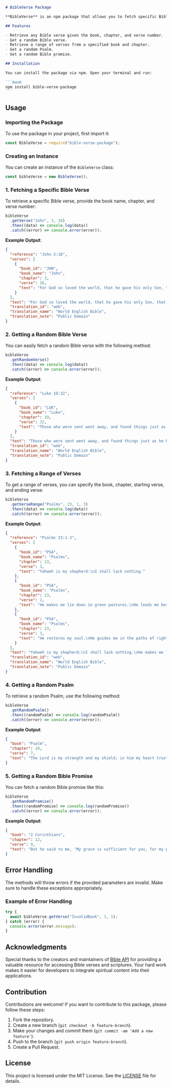 ````markdown
# BibleVerse Package

**BibleVerse** is an npm package that allows you to fetch specific Bible verses, random verses, Psalms, and Bible promises. This package is perfect for developers looking to integrate Bible verses into their applications, websites, or spiritual projects.

## Features

- Retrieve any Bible verse given the book, chapter, and verse number.
- Get a random Bible verse.
- Retrieve a range of verses from a specified book and chapter.
- Get a random Psalm.
- Get a random Bible promise.

## Installation

You can install the package via npm. Open your terminal and run:

```bash
npm install bible-verse-package
```
````

## Usage

### Importing the Package

To use the package in your project, first import it:

```javascript
const BibleVerse = require("bible-verse-package");
```

### Creating an Instance

You can create an instance of the `BibleVerse` class:

```javascript
const bibleVerse = new BibleVerse();
```

### 1. Fetching a Specific Bible Verse

To retrieve a specific Bible verse, provide the book name, chapter, and verse number:

```javascript
bibleVerse
  .getVerse("John", 3, 16)
  .then((data) => console.log(data))
  .catch((error) => console.error(error));
```

**Example Output**:

```json
{
  "reference": "John 3:16",
  "verses": [
    {
      "book_id": "JHN",
      "book_name": "John",
      "chapter": 3,
      "verse": 16,
      "text": "For God so loved the world, that he gave his only Son, that whoever believes in him should not perish but have eternal life."
    }
  ],
  "text": "For God so loved the world, that he gave his only Son, that whoever believes in him should not perish but have eternal life.",
  "translation_id": "web",
  "translation_name": "World English Bible",
  "translation_note": "Public Domain"
}
```

### 2. Getting a Random Bible Verse

You can easily fetch a random Bible verse with the following method:

```javascript
bibleVerse
  .getRandomVerse()
  .then((data) => console.log(data))
  .catch((error) => console.error(error));
```

**Example Output**:

```json
{
  "reference": "Luke 19:32",
  "verses": [
    {
      "book_id": "LUK",
      "book_name": "Luke",
      "chapter": 19,
      "verse": 32,
      "text": "Those who were sent went away, and found things just as he had told them."
    }
  ],
  "text": "Those who were sent went away, and found things just as he had told them.",
  "translation_id": "web",
  "translation_name": "World English Bible",
  "translation_note": "Public Domain"
}
```

### 3. Fetching a Range of Verses

To get a range of verses, you can specify the book, chapter, starting verse, and ending verse:

```javascript
bibleVerse
  .getVerseRange("Psalms", 23, 1, 3)
  .then((data) => console.log(data))
  .catch((error) => console.error(error));
```

**Example Output**:

```json
{
  "reference": "Psalms 23:1-3",
  "verses": [
    {
      "book_id": "PSA",
      "book_name": "Psalms",
      "chapter": 23,
      "verse": 1,
      "text": "Yahweh is my shepherd:\nI shall lack nothing."
    },
    {
      "book_id": "PSA",
      "book_name": "Psalms",
      "chapter": 23,
      "verse": 2,
      "text": "He makes me lie down in green pastures.\nHe leads me beside still waters."
    },
    {
      "book_id": "PSA",
      "book_name": "Psalms",
      "chapter": 23,
      "verse": 3,
      "text": "He restores my soul.\nHe guides me in the paths of righteousness for his name’s sake."
    }
  ],
  "text": "Yahweh is my shepherd:\nI shall lack nothing.\nHe makes me lie down in green pastures.\nHe leads me beside still waters.\nHe restores my soul.\nHe guides me in the paths of righteousness for his name’s sake.",
  "translation_id": "web",
  "translation_name": "World English Bible",
  "translation_note": "Public Domain"
}
```

### 4. Getting a Random Psalm

To retrieve a random Psalm, use the following method:

```javascript
bibleVerse
  .getRandomPsalm()
  .then((randomPsalm) => console.log(randomPsalm))
  .catch((error) => console.error(error));
```

**Example Output**:

```json
{
  "book": "Psalm",
  "chapter": 28,
  "verse": 7,
  "text": "The Lord is my strength and my shield; in him my heart trusts."
}
```

### 5. Getting a Random Bible Promise

You can fetch a random Bible promise like this:

```javascript
bibleVerse
  .getRandomPromise()
  .then((randomPromise) => console.log(randomPromise))
  .catch((error) => console.error(error));
```

**Example Output**:

```json
{
  "book": "2 Corinthians",
  "chapter": 12,
  "verse": 9,
  "text": "But he said to me, 'My grace is sufficient for you, for my power is made perfect in weakness.'"
}
```

## Error Handling

The methods will throw errors if the provided parameters are invalid. Make sure to handle these exceptions appropriately.

### Example of Error Handling

```javascript
try {
  await bibleVerse.getVerse("InvalidBook", 1, 1);
} catch (error) {
  console.error(error.message);
}
```

## Acknowledgments

Special thanks to the creators and maintainers of [Bible API](https://bible-api.com/) for providing a valuable resource for accessing Bible verses and scriptures. Your hard work makes it easier for developers to integrate spiritual content into their applications.

## Contribution

Contributions are welcome! If you want to contribute to this package, please follow these steps:

1. Fork the repository.
2. Create a new branch (`git checkout -b feature-branch`).
3. Make your changes and commit them (`git commit -am 'Add a new feature'`).
4. Push to the branch (`git push origin feature-branch`).
5. Create a Pull Request.

## License

This project is licensed under the MIT License. See the [LICENSE](LICENSE) file for details.

